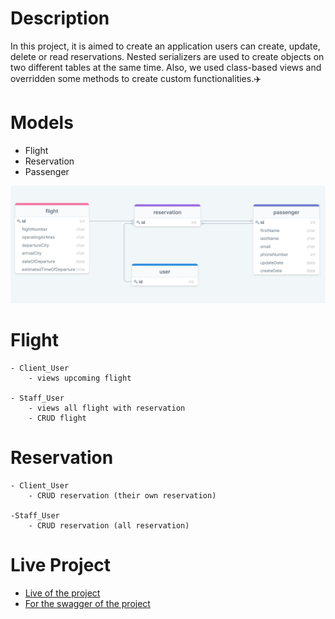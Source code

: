 # Description
<p> In this project, it is aimed to create an application users can create, update, delete or read reservations. Nested serializers are used to create objects on two different tables at the same time. Also, we used class-based views and overridden some methods to create custom functionalities.✈️</p>


# Models 

- Flight
- Reservation
- Passenger

![Model](https://github.com/klc-pakize/django_flight_app/blob/master/FlightReservationERD.png)

# Flight

    - Client_User
        - views upcoming flight

    - Staff_User
        - views all flight with reservation
        - CRUD flight

# Reservation

    - Client_User
        - CRUD reservation (their own reservation)

    -Staff_User
        - CRUD reservation (all reservation)

# Live Project
- <a href="https://pakizekilic.pythonanywhere.com">Live of the project</a>
- <a href="https://pakizekilic.pythonanywhere.com/swagger/">For the swagger of the project</a>

